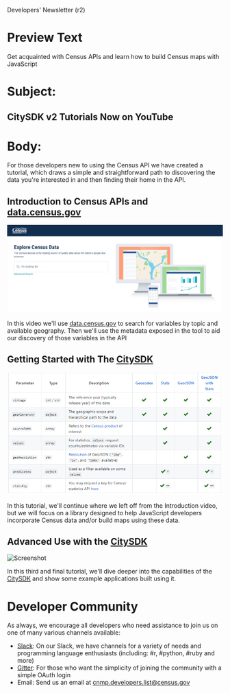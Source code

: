 Developers' Newsletter (r2)

# Preview Text

Get acquainted with Census APIs and learn how to build Census maps with JavaScript

# Subject:

## CitySDK v2 Tutorials Now on YouTube

# Body:

For those developers new to using the Census API we have created a tutorial, which draws a simple and straightforward path to discovering the data you're interested in and then finding their home in the API. 

## Introduction to Census APIs and [data.census.gov](https://data.census.gov/cedsci/)

[![Screenshot](https://raw.githubusercontent.com/loganpowell/newsletters/master/r2/data_census_gov.PNG)](https://www.youtube.com)

In this video we'll use [data.census.gov](https://data.census.gov/cedsci/) to search for variables by topic and available geography. Then we'll use the metadata exposed in the tool to aid our discovery of those variables in the API


## Getting Started with The [CitySDK](https://github.com/uscensusbureau/citysdk)

![Screenshot](https://raw.githubusercontent.com/loganpowell/newsletters/master/r2/parameters.PNG)

In this tutorial, we'll continue where we left off from the Introduction video, but we will focus on a library designed to help JavaScript developers incorporate Census data and/or build maps using these data.

## Advanced Use with the [CitySDK](https://github.com/uscensusbureau/citysdk)

![Screenshot](https://raw.githubusercontent.com/uscensusbureau/citysdk/gh-pages/examples/assets/images/counties.PNG)

In this third and final tutorial, we'll dive deeper into the capabilities of the [CitySDK](https://github.com/uscensusbureau/citysdk) and show some example applications built using it.

# Developer Community

As always, we encourage all developers who need assistance to join us on one of many various channels available:

- [Slack](https://join.slack.com/t/uscensusbureau/shared_invite/enQtMjQ3NzUyNTM3NDU3LTZmNGI1MmQzY2Y2ZTU1ODJhNDQwMmY2YmZiNmFkNzg4YmJkYmQzZjQyNDhkNDYxN2JhYjkxZDEwMGI2OGU5NzQ): On our Slack, we have channels for a variety of needs and programming language enthusiasts (including: #r, #python, #ruby and more)
- [Gitter](https://gitter.im/uscensusbureau/citysdk): For those who want the simplicity of joining the community with a simple OAuth login
- Email: Send us an email at <cnmp.developers.list@census.gov>